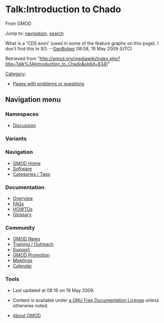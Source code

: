 









<span id="top"></span>







# <span dir="auto">Talk:Introduction to Chado</span>





From GMOD









Jump to: [navigation](#mw-navigation), [search](#p-search)





What is a 'CDS exon' (used in some of the feature graphs on this page).
I don't find this in SO. --[DanBolser](User%3ADanBolser "User%3ADanBolser")
08:08, 19 May 2009 (UTC)





Retrieved from
"<http://gmod.org/mediawiki/index.php?title=Talk%3AIntroduction_to_Chado&oldid=8341>"







[Category](Special%3ACategories "Special%3ACategories"):

- [Pages with problems or
  questions](Category%3APages_with_problems_or_questions "Category%3APages with problems or questions")















## Navigation menu









### Namespaces


- <span id="ca-talk"><a href="Talk%3AIntroduction_to_Chado" accesskey="t"
  title="Discussion about the content page [t]">Discussion</a></span>





### 

### Variants[](#)























<a href="Main_Page"
style="background-image: url(../images/GMOD-cogs.png);"
title="Visit the main page"></a>





### Navigation



- <span id="n-GMOD-Home">[GMOD Home](Main_Page)</span>
- <span id="n-Software">[Software](GMOD_Components)</span>
- <span id="n-Categories-.2F-Tags">[Categories /
  Tags](Categories)</span>







### Documentation



- <span id="n-Overview">[Overview](Overview)</span>
- <span id="n-FAQs">[FAQs](Category%3AFAQ)</span>
- <span id="n-HOWTOs">[HOWTOs](Category%3AHOWTO)</span>
- <span id="n-Glossary">[Glossary](Glossary)</span>







### Community



- <span id="n-GMOD-News">[GMOD News](GMOD_News)</span>
- <span id="n-Training-.2F-Outreach">[Training /
  Outreach](Training_and_Outreach)</span>
- <span id="n-Support">[Support](Support)</span>
- <span id="n-GMOD-Promotion">[GMOD Promotion](GMOD_Promotion)</span>
- <span id="n-Meetings">[Meetings](Meetings)</span>
- <span id="n-Calendar">[Calendar](Calendar)</span>







### Tools
















- <span id="footer-info-lastmod">Last updated at 08:16 on 19 May
  2009.</span>
<!-- - <span id="footer-info-viewcount">10,202 page views.</span> -->
- <span id="footer-info-copyright">Content is available under
  <a href="http://www.gnu.org/licenses/fdl-1.3.html" class="external"
  rel="nofollow">a GNU Free Documentation License</a> unless otherwise
  noted.</span>

<!-- -->

- <span id="footer-places-about">[About
  GMOD](GMOD%3AAbout "GMOD%3AAbout")</span>

<!-- -->







